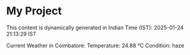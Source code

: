 # My Project

This content is dynamically generated in Indian Time (IST): 2025-01-24 21:13:29 IST


Current Weather in Coimbatore:
Temperature: 24.88 °C
Condition: haze
